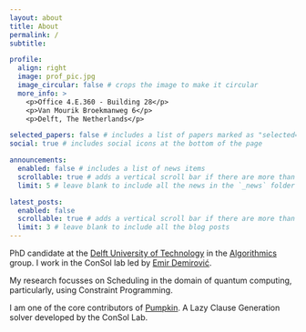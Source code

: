 ```yaml
---
layout: about
title: About
permalink: /
subtitle: 

profile:
  align: right
  image: prof_pic.jpg
  image_circular: false # crops the image to make it circular
  more_info: >
    <p>Office 4.E.360 - Building 28</p>
    <p>Van Mourik Broekmanweg 6</p>
    <p>Delft, The Netherlands</p>

selected_papers: false # includes a list of papers marked as "selected={true}"
social: true # includes social icons at the bottom of the page

announcements:
  enabled: false # includes a list of news items
  scrollable: true # adds a vertical scroll bar if there are more than 3 news items
  limit: 5 # leave blank to include all the news in the `_news` folder

latest_posts:
  enabled: false 
  scrollable: true # adds a vertical scroll bar if there are more than 3 new posts items
  limit: 3 # leave blank to include all the blog posts
---
```


PhD candidate at the [Delft University of Technology](https://www.tudelft.nl/) in the [Algorithmics](https://www.tudelft.nl/ewi/over-de-faculteit/afdelingen/software-technology/algorithmics) group. I work in the ConSol lab led by [Emir Demirović](https://emirde.github.io/).

My research focusses on Scheduling in the domain of quantum computing, particularly, using Constraint Programming.

I am one of the core contributors of [Pumpkin](https://github.com/ConSol-Lab/Pumpkin). A Lazy Clause Generation solver developed by the ConSol Lab.
